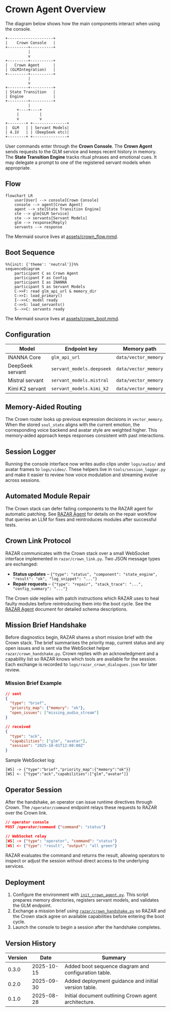 # Crown Agent Overview

The diagram below shows how the main components interact when using the console.

```
+--------------------+
|    Crown Console   |
+---------+----------+
          |
          v
+---------+----------+
|   Crown Agent      |
| (GLMIntegration)   |
+---------+----------+
          |
          v
+---------+----------+
| State Transition   |
| Engine             |
+---------+----------+
          |
     +----+----+
     |         |
     v         v
+--------+ +---------------+
|  GLM   | | Servant Models|
| 4.1V   | | (DeepSeek etc)|
+--------+ +---------------+
```

User commands enter through the **Crown Console**. The **Crown Agent** sends
requests to the GLM service and keeps recent history in memory. The
**State Transition Engine** tracks ritual phrases and emotional cues. It may
delegate a prompt to one of the registered servant models when appropriate.
## Flow

```mermaid
flowchart LR
    user[User] --> console[Crown Console]
    console --> agent[Crown Agent]
    agent --> ste[State Transition Engine]
    ste --> glm[GLM Service]
    ste --> servants[Servant Models]
    glm --> response[Reply]
    servants --> response
```

The Mermaid source lives at [assets/crown_flow.mmd](assets/crown_flow.mmd).

## Boot Sequence

```mermaid
%%{init: {'theme': 'neutral'}}%%
sequenceDiagram
    participant C as Crown Agent
    participant F as Config
    participant I as INANNA
    participant S as Servant Models
    C->>F: read glm_api_url & memory_dir
    C->>I: load_primary()
    I-->>C: model ready
    C->>S: load_servants()
    S-->>C: servants ready
```

The Mermaid source lives at [assets/crown_boot.mmd](assets/crown_boot.mmd).

## Configuration

| Model | Endpoint key | Memory path |
|-------|--------------|-------------|
| INANNA Core | `glm_api_url` | `data/vector_memory` |
| DeepSeek servant | `servant_models.deepseek` | `data/vector_memory` |
| Mistral servant | `servant_models.mistral` | `data/vector_memory` |
| Kimi K2 servant | `servant_models.kimi_k2` | `data/vector_memory` |

## Memory‑Aided Routing

The Crown router looks up previous expression decisions in `vector_memory`. When the stored `soul_state` aligns with the current emotion, the corresponding voice backend and avatar style are weighted higher. This memory‑aided approach keeps responses consistent with past interactions.

## Session Logger

Running the console interface now writes audio clips under `logs/audio/` and avatar frames to `logs/video/`. These helpers live in `tools/session_logger.py` and make it easier to review how voice modulation and streaming evolve across sessions.

## Automated Module Repair

The Crown stack can defer failing components to the RAZAR agent for automatic
patching. See [RAZAR Agent](RAZAR_AGENT.md) for details on the repair workflow
that queries an LLM for fixes and reintroduces modules after successful tests.

## Crown Link Protocol

RAZAR communicates with the Crown stack over a small WebSocket interface
implemented in `razar/crown_link.py`. Two JSON message types are exchanged:

- **Status updates** – `{"type": "status", "component": "state_engine", "result": "ok", "log_snippet": "..."}`
- **Repair requests** – `{"type": "repair", "stack_trace": "...", "config_summary": "..."}`

The Crown side replies with patch instructions which RAZAR uses to heal faulty
modules before reintroducing them into the boot cycle. See the
[RAZAR Agent](RAZAR_AGENT.md#crown-link-protocol) document for detailed schema
descriptions.

## Mission Brief Handshake

Before diagnostics begin, RAZAR shares a short mission brief with the Crown stack. The brief summarises the priority map, current status and any open issues and is sent via the WebSocket helper `razar/crown_handshake.py`. Crown replies with an acknowledgment and a capability list so RAZAR knows which tools are available for the session. Each exchange is recorded to `logs/razar_crown_dialogues.json` for later review.

### Mission Brief Example

```json
// sent
{
  "type": "brief",
  "priority_map": {"memory": "ok"},
  "open_issues": ["missing_audio_stream"]
}

// received
{
  "type": "ack",
  "capabilities": ["glm", "avatar"],
  "session": "2025-10-01T12:00:00Z"
}
```

Sample WebSocket log:

```
[WS] -> {"type":"brief","priority_map":{"memory":"ok"}}
[WS] <- {"type":"ack","capabilities":["glm","avatar"]}
```

## Operator Session

After the handshake, an operator can issue runtime directives through Crown. The `/operator/command` endpoint relays these requests to RAZAR over the Crown link.

```json
// operator console
POST /operator/command {"command": "status"}

// WebSocket relay
[WS] -> {"type": "operator", "command": "status"}
[WS] <- {"type": "result", "output": "all green"}
```

RAZAR evaluates the command and returns the result, allowing operators to inspect or adjust the session without direct access to the underlying services.

## Deployment

1. Configure the environment with [`init_crown_agent.py`](../init_crown_agent.py). This script prepares memory directories, registers servant models, and validates the GLM endpoint.
2. Exchange a mission brief using [`razar/crown_handshake.py`](../razar/crown_handshake.py) so RAZAR and the Crown stack agree on available capabilities before entering the boot cycle.
3. Launch the console to begin a session after the handshake completes.

## Version History

| Version | Date       | Summary |
|---------|------------|---------|
| 0.3.0   | 2025-10-15 | Added boot sequence diagram and configuration table. |
| 0.2.0   | 2025-09-30 | Added deployment guidance and initial version table. |
| 0.1.0   | 2025-08-28 | Initial document outlining Crown agent architecture. |
